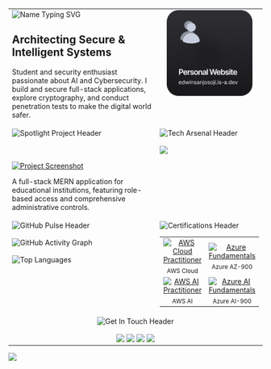 <div align="center">
  <h1></h1>
</div>

<table width="100%" border="0" cellpadding="0" cellspacing="20">

<tr valign="top">

<td width="65%">
  <img src="https://readme-typing-svg.demolab.com?font=Fira+Code&weight=700&size=32&duration=4000&pause=1000&color=58A6FF&background=0D111700&center=false&vCenter=true&width=500&lines=Edwin+Sanjo+Soji" alt="Name Typing SVG" />
  <h2>Architecting Secure &amp; Intelligent Systems</h2>
  <p>Student and security enthusiast passionate about AI and Cybersecurity. I build and secure full-stack applications, explore cryptography, and conduct penetration tests to make the digital world safer.</p>
</td>

<td width="35%" align="center">
  <a href="https://edwinsanjosoji.is-a.dev/">
    <img src="https://raw.githubusercontent.com/edwinsanjo/edwinsanjo/main/assets/Group%202.png" width="170px" alt="Profile Logo"/>
  </a>
</td>

</tr>

<tr valign="top">

<td width="65%">
<img src="https://readme-typing-svg.demolab.com?font=Fira+Code&weight=600&size=24&duration=3000&pause=1000&color=58A6FF&center=true&vCenter=true&width=500&lines=%F0%9F%9A%80+Spotlight+Project" alt="Spotlight Project Header" />

  <br><br>
  <a href="https://github.com/edwinsanjo/School-Management-System" target="_blank">
    <img src="https://github.com/edwinsanjo/School-Management-System/raw/main/Screenshots/Landing.png" width="100%" alt="Project Screenshot"/>
  </a>
  <p>A full-stack MERN application for educational institutions, featuring role-based access and comprehensive administrative controls.</p>
</td>

<td width="35%">
  <img src="https://readme-typing-svg.demolab.com?font=Fira+Code&weight=600&size=24&duration=3000&pause=1000&color=58A6FF&center=true&vCenter=true&width=500&lines=%F0%9F%9B%80%EF%B8%8F+Tech+Arsenal" alt="Tech Arsenal Header" />
  <br><br>
  <img src="https://skillicons.dev/icons?i=python,js,bash,react,nodejs,express,mongodb,flutter,git,docker,aws,gcp,azure,kali,wireshark&perline=6" />
</td>

</tr>

<tr valign="top">

<td width="65%">
<img src="https://readme-typing-svg.demolab.com?font=Fira+Code&weight=600&size=24&duration=3000&pause=1000&color=58A6FF&center=true&vCenter=true&width=500&lines=%E2%9A%A1+GitHub+Pulse" alt="GitHub Pulse Header" />
  <br><br>
  <img src="https://github-readme-activity-graph.vercel.app/graph?username=edwinsanjo&bg_color=0d1117&color=58a6ff&line=58a6ff&point=ffffff&area=true&hide_border=true" width="100%" alt="GitHub Activity Graph"/>
  <br><br>
  <img src="https://github-readme-stats.vercel.app/api/top-langs?username=edwinsanjo&show_icons=true&layout=compact&theme=tokyonight" width="100%" alt="Top Languages"/>
</td>

<td width="35%">
<img src="https://readme-typing-svg.demolab.com?font=Fira+Code&weight=600&size=24&duration=3000&pause=1000&color=58A6FF&center=true&vCenter=true&width=500&lines=%F0%9F%8E%93+Certifications" alt="Certifications Header" />
  <table width="100%">
    <tr align="center">
      <td>
        <a href="[LINK_TO_CREDENTIAL]"><img src="./badges/aws-cloud-practitioner.png" width="80" alt="AWS Cloud Practitioner"/></a>
        <br><sub>AWS Cloud</sub>
      </td>
      <td>
        <a href="[LINK_TO_CREDENTIAL]"><img src="./badges/azure-az900.png" width="80" alt="Azure Fundamentals"/></a>
        <br><sub>Azure AZ-900</sub>
      </td>
    </tr>
    <tr align="center">
      <td>
        <a href="[LINK_TO_CREDENTIAL]"><img src="./badges/aws-certified-ai-practitioner.png" width="80" alt="AWS AI Practitioner"/></a>
        <br><sub>AWS AI</sub>
      </td>
      <td>
        <a href="[LINK_TO_CREDENTIAL]"><img src="./badges/azure-ai-fundamentals.png" width="80" alt="Azure AI Fundamentals"/></a>
        <br><sub>Azure AI-900</sub>
      </td>
    </tr>
  </table>
</td>

</tr>

<tr valign="top">

<td colspan="2" align="center">
<img src="https://readme-typing-svg.demolab.com?font=Fira+Code&weight=600&size=24&duration=3000&pause=1000&color=58A6FF&center=true&vCenter=true&width=500&lines=%F0%9F%93%AB+Get+In+Touch" alt="Get In Touch Header" />
  <br><br>
  <a href="https://instagram.com/_edwin_12_"><img src="https://bentos.jkominovic.dev/api/v1/bento-cards?url=https://instagram.com/_edwin_12_&size=square&rounded=12" width="120"/></a>
  <a href="https://linkedin.com/in/edwin-sanjo-soji"><img src="https://bentos.jkominovic.dev/api/v1/bento-cards?url=https://linkedin.com/in/edwin-sanjo-soji&size=square&rounded=12" width="120"/></a>
  <a href="https://x.com/edwinsanjosoji"><img src="https://bentos.jkominovic.dev/api/v1/bento-cards?url=https://x.com/edwinsanjosoji&size=square&rounded=12" width="120"/></a>
  <a href="https://discord.com/"><img src="https://bentos.jkominovic.dev/api/v1/bento-cards?url=https://discord.com/&size=square&rounded=12" width="120"/></a>
</td>

</tr>

</table>

<img src="https://tryhackme.com/api/v2/badges/public-profile?userPublicId=5767764" style='border:none;' />


